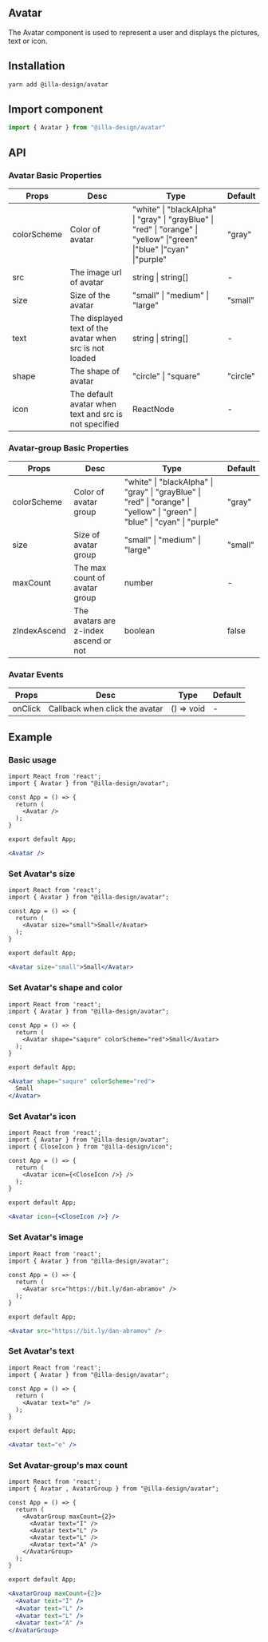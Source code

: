 ## Avatar

The Avatar component is used to represent a user and displays the pictures, text or icon.

## Installation

```bash
yarn add @illa-design/avatar
```

## Import component

```jsx
import { Avatar } from "@illa-design/avatar"
```

## API

### Avatar Basic Properties

| Props       | Desc                                                    | Type                                                                                                                    | Default  |
| ----------- | ------------------------------------------------------- | ----------------------------------------------------------------------------------------------------------------------- | -------- |
| colorScheme | Color of avatar                                         | "white" \| "blackAlpha" \| "gray" \| "grayBlue" \| "red" \| "orange" \| "yellow" \|"green" \|"blue" \|"cyan" \|"purple" | "gray"   |
| src         | The image url of avatar                                 | string \| string[]                                                                                                      | -        |
| size        | Size of the avatar                                      | "small" \| "medium" \| "large"                                                                                          | "small"  |
| text        | The displayed text of the avatar when src is not loaded | string \| string[]                                                                                                      | -        |
| shape       | The shape of avatar                                     | "circle" \| "square"                                                                                                    | "circle" |
| icon        | The default avatar when text and src is not specified   | ReactNode                                                                                                               | -        |

### Avatar-group Basic Properties

| Props        | Desc                                  | Type                                                                                                                        | Default |
| ------------ | ------------------------------------- | --------------------------------------------------------------------------------------------------------------------------- | ------- |
| colorScheme  | Color of avatar group                 | "white" \| "blackAlpha" \| "gray" \| "grayBlue" \| "red" \| "orange" \| "yellow" \| "green" \| "blue" \| "cyan" \| "purple" | "gray"  |
| size         | Size of avatar group                  | "small" \| "medium" \| "large"                                                                                              | "small" |
| maxCount     | The max count of avatar group         | number                                                                                                                      | -       |
| zIndexAscend | The avatars are z-index ascend or not | boolean                                                                                                                     | false   |

### Avatar Events

| Props   | Desc                           | Type       | Default |
| ------- | ------------------------------ | ---------- | ------- |
| onClick | Callback when click the avatar | () => void | -       |

## Example

### Basic usage

```SnackPlayer dependencies=@illa-design/avatar
import React from 'react';
import { Avatar } from "@illa-design/avatar";

const App = () => {
  return (
    <Avatar />
  );
}

export default App;

```

```jsx
<Avatar />
```

### Set Avatar's size

```SnackPlayer dependencies=@illa-design/avatar
import React from 'react';
import { Avatar } from "@illa-design/avatar";

const App = () => {
  return (
    <Avatar size="small">Small</Avatar>
  );
}

export default App;

```

```jsx
<Avatar size="small">Small</Avatar>
```

### Set Avatar's shape and color

```SnackPlayer dependencies=@illa-design/avatar
import React from 'react';
import { Avatar } from "@illa-design/avatar";

const App = () => {
  return (
    <Avatar shape="saqure" colorScheme="red">Small</Avatar>
  );
}

export default App;

```

```jsx
<Avatar shape="saqure" colorScheme="red">
  Small
</Avatar>
```

### Set Avatar's icon

```SnackPlayer dependencies=@illa-design/avatar,@illa-design/icon
import React from 'react';
import { Avatar } from "@illa-design/avatar";
import { CloseIcon } from "@illa-design/icon";

const App = () => {
  return (
    <Avatar icon={<CloseIcon />} />
  );
}

export default App;

```

```jsx
<Avatar icon={<CloseIcon />} />
```

### Set Avatar's image

```SnackPlayer dependencies=@illa-design/avatar
import React from 'react';
import { Avatar } from "@illa-design/avatar";

const App = () => {
  return (
    <Avatar src="https://bit.ly/dan-abramov" />
  );
}

export default App;

```

```jsx
<Avatar src="https://bit.ly/dan-abramov" />
```

### Set Avatar's text

```SnackPlayer dependencies=@illa-design/avatar
import React from 'react';
import { Avatar } from "@illa-design/avatar";

const App = () => {
  return (
    <Avatar text="e" />
  );
}

export default App;

```

```jsx
<Avatar text="e" />
```

### Set Avatar-group's max count

```SnackPlayer dependencies=@illa-design/avatar
import React from 'react';
import { Avatar , AvatarGroup } from "@illa-design/avatar";

const App = () => {
  return (
    <AvatarGroup maxCount={2}>
      <Avatar text="I" />
      <Avatar text="L" />
      <Avatar text="L" />
      <Avatar text="A" />
    </AvatarGroup>
  );
}

export default App;

```

```jsx
<AvatarGroup maxCount={2}>
  <Avatar text="I" />
  <Avatar text="L" />
  <Avatar text="L" />
  <Avatar text="A" />
</AvatarGroup>
```
